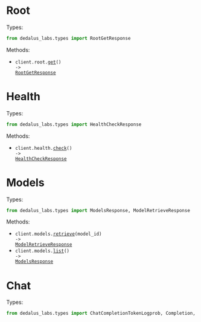 # Root

Types:

```python
from dedalus_labs.types import RootGetResponse
```

Methods:

- <code title="get /">client.root.<a href="./src/dedalus_labs/resources/root.py">get</a>() -> <a href="./src/dedalus_labs/types/root_get_response.py">RootGetResponse</a></code>

# Health

Types:

```python
from dedalus_labs.types import HealthCheckResponse
```

Methods:

- <code title="get /health">client.health.<a href="./src/dedalus_labs/resources/health.py">check</a>() -> <a href="./src/dedalus_labs/types/health_check_response.py">HealthCheckResponse</a></code>

# Models

Types:

```python
from dedalus_labs.types import ModelsResponse, ModelRetrieveResponse
```

Methods:

- <code title="get /v1/models/{model_id}">client.models.<a href="./src/dedalus_labs/resources/models.py">retrieve</a>(model_id) -> <a href="./src/dedalus_labs/types/model_retrieve_response.py">ModelRetrieveResponse</a></code>
- <code title="get /v1/models">client.models.<a href="./src/dedalus_labs/resources/models.py">list</a>() -> <a href="./src/dedalus_labs/types/models_response.py">ModelsResponse</a></code>

# Chat

Types:

```python
from dedalus_labs.types import ChatCompletionTokenLogprob, Completion, CompletionRequest, TopLogprob
```
